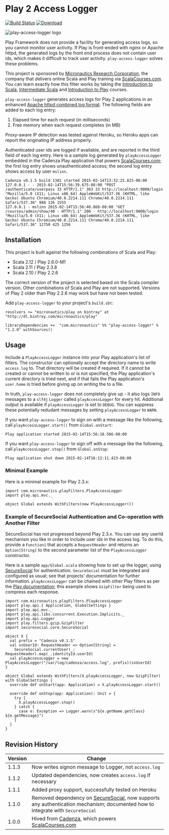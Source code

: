 # Play 2 Access Logger

[![Build Status](https://travis-ci.org/mslinn/playAccessLogger.svg?branch=master)](https://travis-ci.org/mslinn/playAccessLogger)
[ ![Download](https://api.bintray.com/packages/micronautics/play/play-access-logger/images/download.svg) ](https://bintray.com/micronautics/play/play-access-logger/_latestVersion)

![play-access-logger logo](http://d357e4bjq673rk.cloudfront.net/1/html/ScalaCore/assets/images/play-access-log.png "play-access-logger Logo")

Play Framework does not provide a facility for generating access logs, so you cannot monitor user activity. 
If Play is front-ended with nginx or Apache httpd, the generated logs by the front end process does not contain user ids, 
which makes it difficult to track user activity. `play-access-logger` solves these problems.

This project is sponsored by [Micronautics Research Corporation](http://www.micronauticsresearch.com/),
the company that delivers online Scala and Play training via [ScalaCourses.com](http://www.ScalaCourses.com).
You can learn exactly how this filter works by taking the [Introduction to Scala](http://www.ScalaCourses.com/showCourse/40),
[Intermediate Scala](http://www.ScalaCourses.com/showCourse/45) and [Introduction to Play](http://www.ScalaCourses.com/showCourse/39) courses.

`play-access-logger` generates access logs for Play 2 applications in an enhanced
[Apache httpd combined log format](http://httpd.apache.org/docs/2.2/logs.html#combined).
The following fields are added to each log entry:
 1. Elapsed time for each request (in milliseconds)
 1. Free memory when each request completes (in MB)

Proxy-aware IP detection was tested against Heroku, so Heroku apps can report the originating IP address properly.

Authenticated user ids are logged if available, and are reported in the third field of each log entry.
Here is a sample log generated by `playAccessLogger` embedded in the Cadenza Play application that powers
[ScalaCourses.com](http://ScalaCourses.com);
the first log entry shows unauthenticated access; the second log entry shows access by user `mslinn`.

````
Cadenza v0.1.5 build 1381 started 2015-02-14T13:32:25.825-08:00
127.0.0.1 - - 2015-02-14T15:56:39.675-08:00 "POST /authenticate/userpass 33 HTTP/1.1" 303 33 http://localhost:9000/login "Mozilla/5.0 (X11; Linux x86_64) AppleWebKit/537.36 (KHTML, like Gecko) Ubuntu Chromium/40.0.2214.111 Chrome/40.0.2214.111 Safari/537.36" 988 126 1555
127.0.0.1 - mslinn 2015-02-14T15:56:40.668-08:00 "GET /courses/admin/show/40 - HTTP/1.1" 200 - http://localhost:9000/login "Mozilla/5.0 (X11; Linux x86_64) AppleWebKit/537.36 (KHTML, like Gecko) Ubuntu Chromium/40.0.2214.111 Chrome/40.0.2214.111 Safari/537.36" 12750 425 1256
````

## Installation
This project is built against the following combinations of Scala and Play:
 - Scala 2.12 / Play 2.6.0-M1
 - Scala 2.11 / Play 2.3.8
 - Scala 2.10 / Play 2.2.6
 
The correct version of the project is selected based on the Scala compiler version.
Other combinations of Scala and Play are not supported.
Versions of Play 2 older than Play 2.2.6 may work but have not been tested.

Add `play-access-logger` to your project's `build.sbt`:

    resolvers += "micronautics/play on bintray" at "http://dl.bintray.com/micronautics/play"

    libraryDependencies +=  "com.micronautics" %% "play-access-logger" % "1.2.0" withSources()

## Usage
Include a `PlayAccessLogger` instance into your Play application's list of filters.
The constructor can optionally accept the directory name to write `access.log` to.
That directory will be created if required.
If it cannot be created or cannot be written to or is not specified, the Play application's current directory is tried next,
and if that fails the Play application's `user.home` is tried before giving up on writing the to a file.

In truth, `play-access-logger` does not completely give up - it also logs `INFO` messages to a `slf4j` `Logger` called `playAccessLogger` for every hit. 
Additional output is available if `playAccessLogger` is set to `DEBUG`. You can suppress these potentially redudant messages by setting `playAccessLogger` to `WARN`.

If you want `play-access-logger` to sign on with a message like the following, call `playAccessLogger.start()` from `Global.onStart`:

    Play application started 2015-02-14T15:56:18.566-08:00

If you want `play-access-logger` to sign off with a message like the following, call `playAccessLogger.stop()` from `Global.onStop`:

    Play application shut down 2015-02-14T16:12:11.423-08:00

### Minimal Example
Here is a minimal example for Play 2.3.x:

````
import com.micronautics.playFilters.PlayAccessLogger
import play.api.mvc._

object Global extends WithFilters(new PlayAccessLogger())
````

### Example of SecureSocial Authentication and Co-operation with Another Filter
SecureSocial has not progressed beyond Play 2.3.x.
You can use any userId mechanism you like in order to include user ids in the access log.
To do this, provide a `Function1` that accepts a `RequestHeader` and returns an `Option[String]` to the second parameter list of the `PlayAccessLogger` constructor.

Here is a sample `app/Global.scala` showing how to set up the logger, using [SecureSocial](http://securesocial.ws/) for authentication.
`SecureSocial` must be integrated and configured as usual; see that projects' documentation for further information.
`playAccessLogger` can be chained with other Play filters as per the
[Play documentation](https://www.playframework.com/documentation/2.3.x/ScalaHttpFilters);
this example shows `GzipFilter` being used to compress each response.

````
import com.micronautics.playFilters.PlayAccessLogger
import play.api.{ Application, GlobalSettings }
import play.api.mvc._
import play.api.libs.concurrent.Execution.Implicits._
import play.api.Logger
import play.filters.gzip.GzipFilter
import securesocial.core.SecureSocial

object X {
  val prefix = "Cadenza v0.1.5"
  val ssUserId: RequestHeader => Option[String] =
    SecureSocial.currentUser(_: RequestHeader).map(_.identityId.userId)
  val playAccessLogger = new PlayAccessLogger("/var/log/cadenza/access.log", prefix)(ssUserId)
}

object Global extends WithFilters(X.playAccessLogger, new GzipFilter) with GlobalSettings {
  override def onStart(app: Application) = X.playAccessLogger.start()

  override def onStop(app: Application): Unit = {
    try {
      X.playAccessLogger.stop()
    } catch {
      case e: Exception => Logger.warn(s"${e.getName.getClass} ${e.getMessage}")
    }
  }
}
````

## Revision History

Version  | Change
-------- | ------
1.1.3  | Now writes signon message to Logger, not `access.log`
1.1.2  | Updated dependencies, now creates `access.log` if necessary
1.1.1  | Added proxy support, successfully tested on Heroku
1.1.0  | Removed dependency on [SecureSocial](http://securesocial.ws/), now supports any authentication mechanism; documented how to integrate with `SecureSocial`
1.0.0  | Hived from [Cadenza](http://www.micronauticsresearch.com/products/cadenza/index.html), which powers [ScalaCourses.com](http://ScalaCourses.com)
